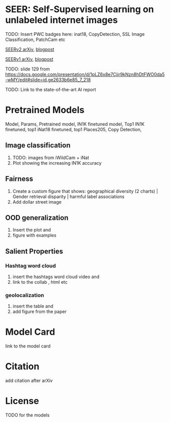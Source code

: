 # SEER: Self-Supervised learning on unlabeled internet images

TODO: Insert PWC badges here: inat18, CopyDetection, SSL Image Classification, PatchCam etc

[SEERv2 arXiv](), [blogpost]()

[SEERv1 arXiv](), [blogpost]()

TODO: slide 129 from https://docs.google.com/presentation/d/1pLZ6x8e7Cjjr9kNzn8hDtFWO0da5-wMY/edit#slide=id.ge2633b6e85_7_218 

TODO: Link to the state-of-the-art AI report 

# Pretrained Models
Model, Params, Pretrained model, IN1K finetuned model, Top1 IN1K finetuned, top1 iNat18 finetuned, top1 Places205, Copy Detection, 

## Image classification
1) TODO: images from iWildCam + iNat
2) Plot showing the increasing IN1K accuracy 

## Fairness
1) Create a custom figure that shows: 
geographical diversity (2 charts) |   Gender retrieval disparity  | harmful label associations
2) Add dollar street image

## OOD generalization
1) Insert the plot and 
2) figure with examples

## Salient Properties 
### Hashtag word cloud
1) insert the hashtags word cloud video and 
2) link to the collab , html etc

### geolocalization
1) insert the table and 
2) add figure from the paper

# Model Card
link to the model card

# Citation
add citation after arXiv

# License
TODO for the models
